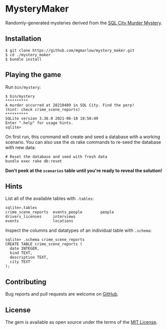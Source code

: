 # MysteryMaker

Randomly-generated mysteries derived from the [SQL City Murder Mystery](https://mystery.knightlab.com/).

## Installation

```
$ git clone https://github.com/mgmarlow/mystery_maker.git
$ cd ./mystery_maker
$ bundle install
```

## Playing the game

Run `bin/mystery`:

```
$ bin/mystery
**********
A murder occurred at 20210409 in SQL City. Find the perp!
(hint: check crime_scene_reports)
**********
SQLite version 3.36.0 2021-06-18 18:58:49
Enter ".help" for usage hints.
sqlite>
```

On first run, this command will create and seed a database with a working scenario. You can also use the `db` rake commands to re-seed the database with new data:

```
# Reset the database and seed with fresh data
bundle exec rake db:reset
```

**Don't peek at the `scenarios` table until you're ready to reveal the solution!**

## Hints

List all of the available tables with `.tables`:

```
sqlite>.tables
crime_scene_reports  events_people        people
drivers_licenses     interviews
events               locations
```

Inspect the columns and datatypes of an individual table with `.schema`:

```
sqlite> .schema crime_scene_reports
CREATE TABLE crime_scene_reports (
  date INTEGER,
  kind TEXT,
  description TEXT,
  city TEXT
);
```

## Contributing

Bug reports and pull requests are welcome on [GitHub](https://github.com/mgmarlow/mystery_maker).

## License

The gem is available as open source under the terms of the [MIT License](https://opensource.org/licenses/MIT).
